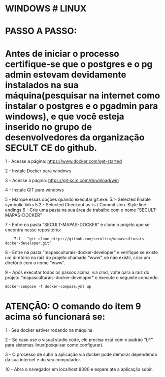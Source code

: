 # WINDOWS # LINUX

# PASSO A PASSO:

# Antes de iniciar o processo certifique-se que o postgres e o pg admin estevam devidamente instalados na sua máquina(pesquisar na internet como instalar o postgres e o pgadmin para windows), e que você esteja inserido no grupo de desenvolvedores da organização SECULT CE do github.

1 - Acesse a página: https://www.docker.com/get-started

2 - Instale Docker para windows

3 -  Acesse a página: https://git-scm.com/download/win

4 - Instale GIT para windows

5 - Marque essas opções quando executar git.exe:
        5.1-  Selected Enable symbolic links
        5.2 -  Selected Checkout as-is / Commit Unix-Style line endings
6 - Crie uma pasta na sua área de trabalho com o nome “SECULT-MAPAS-DOCKER”

7 - Entre na pasta “SECULT-MAPAS-DOCKER” e clone o projeto que se encontra nesse repositório:


        7.1 - “git clone https://github.com/secultce/mapasculturais-docker-developer.git”


8 - Entre na pasta “mapasculturais-docker-developer” e verifique se existe um diretório na raiz do projeto chamado “www”, se não existir, criar um diretório com o nome “www”.

9 - Após executar todos os passos acima, via cmd, volte para a raiz do projeto “mapasculturais-docker-developer” e execute o seguinte comando: 

	docker-compose -f docker-compose.yml up


# ATENÇÃO: O comando do item 9 acima só funcionará se: 

  1 - Seu docker estiver rodando na máquina.

  2 - Se caso use o visual studio code, ele precisa está com o padrão “LF” para sistemas linux(pesquisar como configurar).

  3 - O  processo de subir a aplicação via docker pode demorar dependendo da sua internet e do seu computador.   

10 - Abra o navegador em localhost:8080 e espere até a aplicação subir. 

